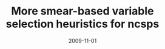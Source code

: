 ---
title: "More smear-based variable selection heuristics for ncsps"
collection: publications
permalink:
venue: "Testing Studies"
excerpt: 'This paper is about the number 2. The number 3 is left for future work.'
date: 2009-11-01
paperurl: http://academicpages.github.io/files/paper1.pdf
citation: 'Account, T. (2009). "Test Accounts: An Introduction." <i>Testing Studies</i>. 1(1).'
---